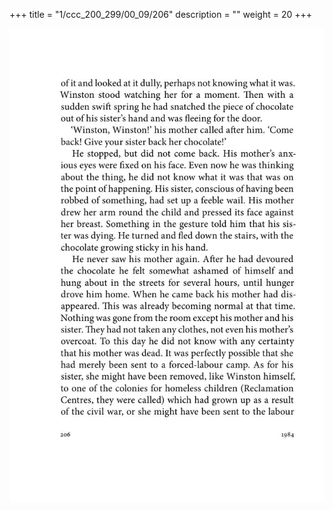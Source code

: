 +++
title = "1/ccc_200_299/00_09/206"
description = ""
weight = 20
+++

<img class="center-fit-jpg" src="/jpg_/out_jpg_1984__206.jpg" ></img>

